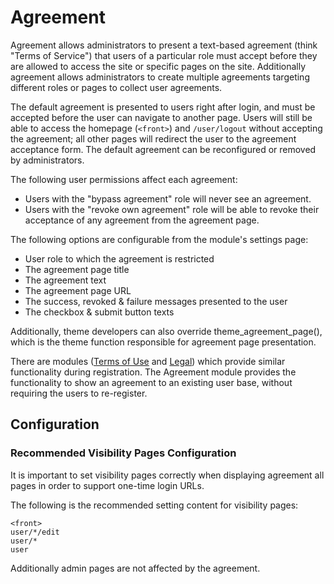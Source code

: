 # Agreement

Agreement allows administrators to present a text-based agreement (think "Terms of Service") that users of a particular role must accept before they are allowed to access the site or specific pages on the site. Additionally agreement allows administrators to create multiple agreements targeting different roles or pages to collect user agreements.

The default agreement is presented to users right after login, and must be accepted before the user can navigate to another page. Users will still be able to access the homepage (`<front>`) and `/user/logout` without accepting the agreement; all other pages will redirect the user to the agreement acceptance form. The default agreement can be reconfigured or removed by administrators.

The following user permissions affect each agreement:

* Users with the "bypass agreement" role will never see an agreement.
* Users with the "revoke own agreement" role will be able to revoke their acceptance of any agreement from the agreement page.

The following options are configurable from the module's settings page:

* User role to which the agreement is restricted
* The agreement page title
* The agreement text
* The agreement page URL
* The success, revoked & failure messages presented to the user
* The checkbox & submit button texts

Additionally, theme developers can also override theme_agreement_page(), which is the theme function responsible for agreement page presentation.

There are modules ([Terms of Use](https://drupal.org/project/terms_of_use) and [Legal](https://drupal.org/project/legal)) which provide similar functionality during registration. The Agreement module provides the functionality to show an agreement to an existing user base, without requiring the users to re-register.

## Configuration

### Recommended Visibility Pages Configuration

It is important to set visibility pages correctly when displaying agreement all pages in order to support one-time login URLs.

The following is the recommended setting content for visibility pages:

```
<front>
user/*/edit
user/*
user
```

Additionally admin pages are not affected by the agreement.

